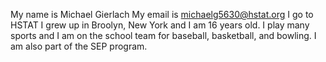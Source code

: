 My name is Michael Gierlach 
My email is michaelg5630@hstat.org
I go to HSTAT
I grew up in Broolyn, New York and I am 16 years old. I play many sports and I am on the school team for baseball, basketball, and bowling. I am also part of the SEP program.